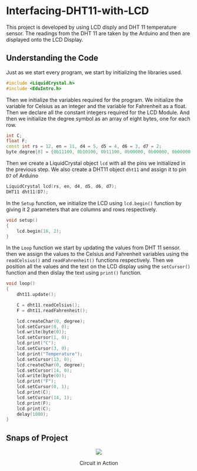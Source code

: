 # Interfacing-DHT11-with-LCD
This project is developed by using LCD disply and DHT 11 temperature sensor. The readings from the DHT 11 are taken by the Arduino and then are displayed onto the LCD Display.

## Understanding the Code
Just as we start every program, we start by initializing the libraries used.
```C++
#include <LiquidCrystal.h>
#include <EduIntro.h>
```

Then we initialize the variables required for the program. We initialize the variable for Celsius as an integer and the variable for Fahrenheit as a float. Then we declare all the constant integers required for the LCD Module. And then we initialize the degree symbol as an array of eight bytes, one for each row.
```C++
int C;
float F;
const int rs = 12, en = 11, d4 = 5, d5 = 4, d6 = 3, d7 = 2;
byte degree[8] = {0b11100, 0b10100, 0b11100, 0b00000, 0b00000, 0b00000, 0b00000, 0b00000}; // degree symbol
```

Then we create a LiquidCrystal object `lcd` with all the pins we initialized in the previous step. We also create a DHT11 object `dht11` and assign it to pin `D7` of Arduino
```C++
LiquidCrystal lcd(rs, en, d4, d5, d6, d7);
DHT11 dht11(D7);
```

In the `Setup` function, we initialize the LCD using `lcd.begin()` function by giving it 2 parameters that are columns and rows respectively.
```C++
void setup()
{
    lcd.begin(16, 2);
}
```

In the `Loop` function we start by updating the values from DHT 11 sensor. then we assign the values to the Celsius and Fahrenheit variables using the `readCelsius()` and `readFahrenheit()` functions respectively. Then we position all the values and the text on the LCD display using the `setCursor()` function and then  dislay the text using `print()` function.
```C++
void loop()
{
    dht11.update();

    C = dht11.readCelsius();
    F = dht11.readFahrenheit();

    lcd.createChar(0, degree);
    lcd.setCursor(0, 0);
    lcd.write(byte(0));
    lcd.setCursor(1, 0);
    lcd.print("C");
    lcd.setCursor(3, 0);
    lcd.print("Temperature");
    lcd.setCursor(13, 0);
    lcd.createChar(0, degree);
    lcd.setCursor(14, 0);
    lcd.write(byte(0));
    lcd.print("F");
    lcd.setCursor(0, 1);
    lcd.print(C);
    lcd.setCursor(14, 1);
    lcd.print(F);
    lcd.print(C);
    delay(1000);
}
```


## Snaps of Project
<p align=center>
  <img src="Resources/example.svg">
  <p align=center>Circuit in Action</p>
</p>